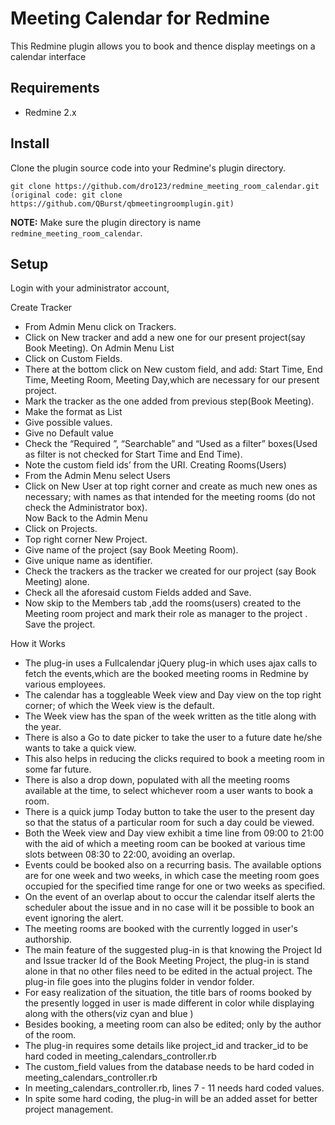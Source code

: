 Meeting Calendar for Redmine
=============================

This Redmine plugin allows you to book and thence display meetings on a calendar interface


Requirements
------------

* Redmine 2.x

Install
-------

Clone the plugin source code into your Redmine's plugin directory.

    git clone https://github.com/dro123/redmine_meeting_room_calendar.git
    (original code: git clone https://github.com/QBurst/qbmeetingroomplugin.git)

**NOTE:** Make sure the plugin directory is name `redmine_meeting_room_calendar`.


Setup
-----

Login with your administrator account, 

Create Tracker
* From Admin Menu click on Trackers.
* Click on New tracker and add a new one for our present project(say Book Meeting).
On Admin Menu List
* Click on Custom Fields.
* There at the bottom click on New custom field, and add: Start Time, End Time, Meeting Room, Meeting Day,which are necessary for our present project.
* Mark the tracker as the one added from previous step(Book Meeting).
* Make the format as List
* Give possible values.
* Give no Default value
* Check the “Required ”, “Searchable” and “Used as a filter” boxes(Used as filter is not checked for Start Time and End Time).
* Note the custom field ids’ from the URI.
Creating Rooms(Users)
* From the Admin Menu select Users
* Click on New User at top right corner and create as much new ones as necessary; with names as that intended for the meeting rooms (do not check the Administrator box).                  
Now Back to the Admin Menu
* Click on Projects.
* Top right corner New Project.
* Give name of the project (say Book Meeting Room).
* Give  unique name as identifier.
* Check the trackers as the tracker we created for our project (say Book Meeting) alone.
* Check all the aforesaid custom Fields added and Save.
* Now skip to the Members tab ,add the rooms(users) created to the Meeting room project and mark their role as manager to the project .
Save the project.

How it Works
* The plug-in uses a Fullcalendar jQuery plug-in which uses ajax calls to fetch the events,which are the booked meeting rooms in Redmine by various employees.
* The calendar has a toggleable Week view and Day view on the top right corner; of which the Week view is the default.
* The Week view has the span of the week written as the title along with the year.
* There is also a Go to date picker to take the user to a future date he/she wants to take a quick view.
* This also helps in reducing the clicks required to book a meeting room in some far future.
* There is also a drop down, populated with all the meeting rooms available at the time, to select whichever room a user wants to book a room.
* There is a quick jump Today button to take the user to the present day so that the status of a particular room for such a day could be viewed.
* Both the Week view and Day view exhibit a time line from 09:00 to 21:00 with the aid of which a meeting room can be booked at various time slots between 08:30 to 22:00, avoiding an overlap.
* Events could be booked also on a recurring basis. The available options are for one week and two weeks, in which case the meeting room goes occupied for the specified time range for one or two weeks as specified.
* On the event of an overlap about to occur the calendar itself alerts the scheduler about the issue and in no case will it be possible to book an event ignoring the alert.
* The meeting rooms are booked with the currently logged in user's authorship.
* The main feature of the suggested plug-in is that knowing the Project Id and Issue tracker Id of the Book Meeting Project, the plug-in is stand alone in that no other files need to be edited in the actual project. The plug-in file goes into the plugins folder in vendor folder.
* For easy realization of the situation, the title bars of rooms booked by the presently logged in user is made different in color while displaying along with the others(viz cyan and blue )
* Besides booking, a meeting room can also be edited; only by the author of the room.
* The plug-in requires some details like project_id and tracker_id to be hard coded in meeting_calendars_controller.rb
* The custom_field values from the database needs to be hard coded in meeting_calendars_controller.rb
* In meeting_calendars_controller.rb, lines 7 - 11 needs hard coded values.
* In spite some hard coding, the plug-in will be an added asset for better project management.
